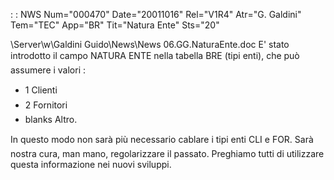  :  : NWS Num="000470" Date="20011016" Rel="V1R4" Atr="G. Galdini" Tem="TEC" App="BR" Tit="Natura Ente" Sts="20"

\\Server\w\Galdini Guido\News\News 06.GG.NaturaEnte.doc
E' stato introdotto il campo NATURA ENTE nella tabella BRE (tipi enti), che può assumere i valori : 
-  1     Clienti
-  2     Fornitori
-  blanks  Altro.

In questo modo non sarà più necessario cablare i tipi enti CLI e FOR.
Sarà nostra cura, man mano, regolarizzare il passato.
Preghiamo tutti di utilizzare questa informazione nei nuovi sviluppi.





